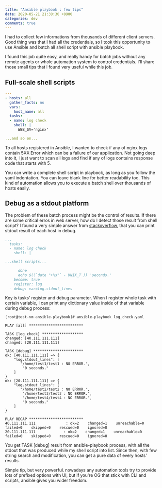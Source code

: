 ```yaml
---
title: "Ansible playbook : few tips"
date: 2020-05-21 21:30:30 +0900
categories: dev
comments: true
---
```


I had to collect few informations from thousands of different client servers. Good thing was that I had all the credentials, so I took this opportunity to use Ansible and batch all shell script with ansible playbook.

I found this job quite easy, and really handy for batch jobs without any remote agents or whole automation system to control credentials. I'll share those small tips that I found very useful while this job.

## Full-scale shell scripts

```yaml
---
- hosts: all
  gather_facts: no
  vars:  
    host_name: all  
  tasks:  
  - name: log check  
    shell: |
      WEB_SV='nginx'

...and so on...
```

To all hosts registered in Ansible, I wanted to check if any of nginx logs contain 5XX Error which can be a failure of our application. Not going deep into it, I just want to scan all logs and find if any of logs contains response code that starts with 5.

You can write a complete shell script in playbook, as long as you follow the yaml indentation. You can leave blank line for better readability too. This kind of automation allows you to execute a batch shell over thousands of hosts easily.

## Debug as a stdout platform

The problem of these batch process might be the control of results. If there are some critical erros in web server, how do I detect those result from shell script? I found a very simple answer from [stackoverflow][tip], that you can print stdout result of each host in debug.

```yaml
...
  tasks:  
  - name: log check  
    shell: |

...shell scripts...

      done
      echo $((`date "+%s"` - UNIX_T )) 'seconds.'
    become: true
    register: log
  - debug: var=log.stdout_lines
```

Key is tasks' register and debug parameter. When I register whole task with certain variable, I can print any dictionary value inside of that variable during debug process:

```shell
[root@test-vm ansible-playbook]# ansible-playbook log_check.yaml

PLAY [all] *************************

TASK [log check] *******************
changed: [40.111.111.111]
changed: [20.111.111.111]

TASK [debug] ***********************
ok: [40.111.111.111] => {
    "log.stdout_lines": [
       "/home/test1/test1 : NO ERROR.",
        "0 seconds."
    ]
}
ok: [20.111.111.111] => {
    "log.stdout_lines": [
       "/home/test2/test2 : NO ERROR.",
        "/home/test3/test3 : NO ERROR.",
        "/home/test4/test4 : NO ERROR.",
        "0 seconds."
    ]
}

PLAY RECAP *************************
40.111.111.111              : ok=2    changed=1    unreachable=0    failed=0    skipped=0    rescued=0    ignored=0
20.111.111.111             : ok=2    changed=1    unreachable=0    failed=0    skipped=0    rescued=0    ignored=0

```

You get TASK [debug] result from ansible-playbook process, with all the stdout that was produced while my shell script into list. Since then, with few string search and modification, you can get a pure data of every hosts' results.

Simple tip, but very powerful. nowadays any automation tools try to provide lots of prefixed options with UI, but if you're OG that stick with CLI and scripts, ansible gives you wider freedom.

[tip]: https://stackoverflow.com/questions/20563639/ansible-playbook-shell-output
